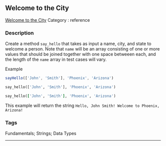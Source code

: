 ## Welcome to the City
[Welcome to the City](https://www.codewars.com/kata/welcome-to-the-city)
Category : reference

### Description
Create a method `say_hello` that takes as input a name, city, and state to welcome a person. Note that `name` will be an array consisting of one or more values that should be joined together with one space betweeen each, and the length of the `name` array in test cases will vary.

Example

```javascript
sayHello(['John', 'Smith'], 'Phoenix', 'Arizona')
```
```python
say_hello(['John', 'Smith'], 'Phoenix', 'Arizona')
```
```ruby
say_hello(['John', 'Smith'], 'Phoenix', 'Arizona')
```

This example will return the string `Hello, John Smith! Welcome to Phoenix, Arizona!`

### Tags
Fundamentals; Strings; Data Types

- - -
